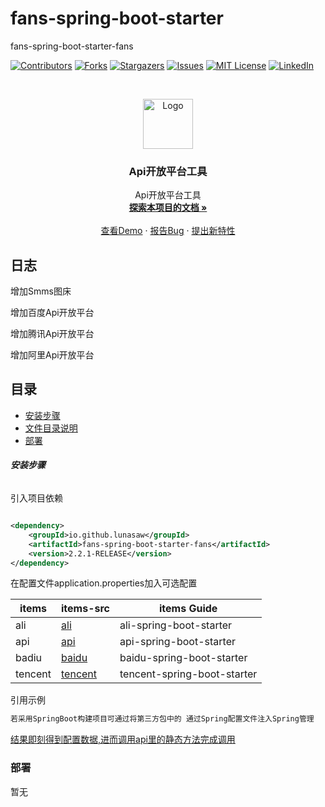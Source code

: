 # fans-spring-boot-starter

fans-spring-boot-starter-fans

<!-- PROJECT SHIELDS -->

[![Contributors][contributors-shield]][contributors-url]
[![Forks][forks-shield]][forks-url]
[![Stargazers][stars-shield]][stars-url]
[![Issues][issues-shield]][issues-url]
[![MIT License][license-shield]][license-url]
[![LinkedIn][linkedin-shield]][linkedin-url]

<!-- PROJECT LOGO -->
<br />

<p align="center">
  <a href="https://github.com/lunasaw/fans-spring-boot-starter/">
    <img src="https://i.loli.net/2020/07/28/5MzIVArBZyp8NgX.png" alt="Logo" width="80" height="80">
  </a>

<h3 align="center">Api开放平台工具</h3>
  <p align="center">
    Api开放平台工具
    <br />
    <a href="https://github.com/lunasaw/fans-spring-boot-starter"><strong>探索本项目的文档 »</strong></a>
    <br />
    <br />
    <a href="">查看Demo</a>
    ·
    <a href="">报告Bug</a>
    ·
    <a href="https://github.com/lunasaw/fans-spring-boot-starter/issues">提出新特性</a>
  </p>

</p>

## 日志

增加Smms图床

增加百度Api开放平台

增加腾讯Api开放平台

增加阿里Api开放平台

## 目录

- [安装步骤](#安装步骤)
- [文件目录说明](#文件目录说明)
- [部署](#部署)

###### **安装步骤**

引入项目依赖

```xml

<dependency>
    <groupId>io.github.lunasaw</groupId>
    <artifactId>fans-spring-boot-starter-fans</artifactId>
    <version>2.2.1-RELEASE</version>
</dependency>
```

在配置文件application.properties加入可选配置

| items          | items-src                        | items Guide                                        |
| -------------- | -------------------------------- | -------------------------------------------------- |
| ali            | [ali](./ali-spring-boot-starter) | ali-spring-boot-starter                                  |
| api            | [api](./api-spring-boot-starter) | api-spring-boot-starter                      |
| badiu          | [baidu](./baidu-spring-boot-starter) |baidu-spring-boot-starter                           |
| tencent        | [tencent](./tencent-spring-boot-starter) | tencent-spring-boot-starter

引用示例

```java
若采用SpringBoot构建项目可通过将第三方包中的 通过Spring配置文件注入Spring管理
```

[结果即刻得到配置数据,进而调用api里的静态方法完成调用]()

### 部署

暂无


<!-- links -->

[your-project-path]:lunasaw/fans-spring-boot-starter

[contributors-shield]: https://img.shields.io/github/contributors/lunasaw/fans-spring-boot-starter.svg?style=flat-square

[contributors-url]: https://github.com/lunasaw/fans-spring-boot-starter/graphs/contributors

[forks-shield]: https://img.shields.io/github/forks/lunasaw/fans-spring-boot-starter.svg?style=flat-square

[forks-url]: https://github.com/lunasaw/fans-spring-boot-starter/network/members

[stars-shield]: https://img.shields.io/github/stars/lunasaw/fans-spring-boot-starter.svg?style=flat-square

[stars-url]: https://github.com/lunasaw/fans-spring-boot-starter/stargazers

[issues-shield]: https://img.shields.io/github/issues/lunasaw/fans-spring-boot-starter.svg?style=flat-square

[issues-url]: https://img.shields.io/github/issues/lunasaw/fans-spring-boot-starter.svg

[license-shield]: https://img.shields.io/github/license/lunasaw/fans-spring-boot-starter.svg?style=flat-square

[license-url]: https://github.com/lunasaw/fans-spring-boot-starter/blob/master/LICENSE.txt

[linkedin-shield]: https://img.shields.io/badge/-LinkedIn-black.svg?style=flat-square&logo=linkedin&colorB=555

[linkedin-url]: https://linkedin.com/in/fans-spring-boot-starter




